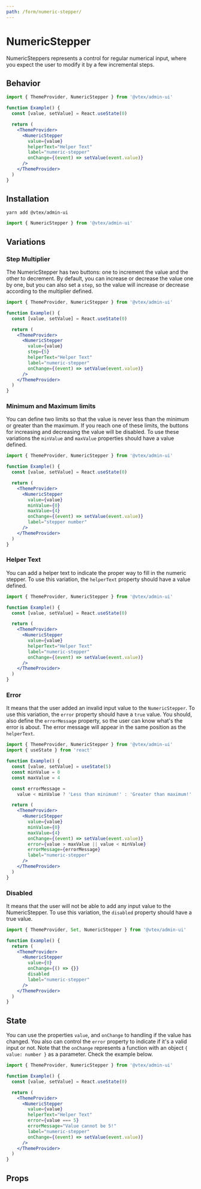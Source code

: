 ```yaml
---
path: /form/numeric-stepper/
---
```


# NumericStepper

NumericSteppers represents a control for regular numerical input, where you expect the user to modify it by a few incremental steps.

## Behavior

```jsx
import { ThemeProvider, NumericStepper } from '@vtex/admin-ui'

function Example() {
  const [value, setValue] = React.useState(0)

  return (
    <ThemeProvider>
      <NumericStepper
        value={value}
        helperText="Helper Text"
        label="numeric-stepper"
        onChange={(event) => setValue(event.value)}
      />
    </ThemeProvider>
  )
}
```

## Installation

```static
yarn add @vtex/admin-ui
```

```jsx static
import { NumericStepper } from '@vtex/admin-ui'
```

## Variations

### Step Multiplier

The NumericStepper has two buttons: one to increment the value and the other to decrement. By default, you can increase or decrease the value one by one, but you can also set a `step`, so the value will increase or decrease according to the multiplier defined.

```jsx
import { ThemeProvider, NumericStepper } from '@vtex/admin-ui'

function Example() {
  const [value, setValue] = React.useState(0)

  return (
    <ThemeProvider>
      <NumericStepper
        value={value}
        step={5}
        helperText="Helper Text"
        label="numeric-stepper"
        onChange={(event) => setValue(event.value)}
      />
    </ThemeProvider>
  )
}
```

### Minimum and Maximum limits

You can define two limits so that the value is never less than the minimum or greater than the maximum. If you reach one of these limits, the buttons for increasing and decreasing the value will be disabled. To use these variations the `minValue` and `maxValue` properties should have a value defined.

```jsx
import { ThemeProvider, NumericStepper } from '@vtex/admin-ui'

function Example() {
  const [value, setValue] = React.useState(0)

  return (
    <ThemeProvider>
      <NumericStepper
        value={value}
        minValue={0}
        maxValue={4}
        onChange={(event) => setValue(event.value)}
        label="stepper number"
      />
    </ThemeProvider>
  )
}
```

### Helper Text

You can add a helper text to indicate the proper way to fill in the numeric stepper. To use this variation, the `helperText` property should have a value defined.

```jsx
import { ThemeProvider, NumericStepper } from '@vtex/admin-ui'

function Example() {
  const [value, setValue] = React.useState(0)

  return (
    <ThemeProvider>
      <NumericStepper
        value={value}
        helperText="Helper Text"
        label="numeric-stepper"
        onChange={(event) => setValue(event.value)}
      />
    </ThemeProvider>
  )
}
```

### Error

It means that the user added an invalid input value to the `NumericStepper`. To use this variation, the `error` property should have a `true` value. You should, also define the `errorMessage` property, so the user can know what's the error is about. The error message will appear in the same position as the `helperText`.

```jsx
import { ThemeProvider, NumericStepper } from '@vtex/admin-ui'
import { useState } from 'react'

function Example() {
  const [value, setValue] = useState(5)
  const minValue = 0
  const maxValue = 4

  const errorMessage =
    value < minValue ? 'Less than minimum!' : 'Greater than maximum!'

  return (
    <ThemeProvider>
      <NumericStepper
        value={value}
        minValue={0}
        maxValue={4}
        onChange={(event) => setValue(event.value)}
        error={value > maxValue || value < minValue}
        errorMessage={errorMessage}
        label="numeric-stepper"
      />
    </ThemeProvider>
  )
}
```

### Disabled

It means that the user will not be able to add any input value to the NumericStepper. To use this variation, the `disabled` property should have a true value.

```jsx
import { ThemeProvider, Set, NumericStepper } from '@vtex/admin-ui'

function Example() {
  return (
    <ThemeProvider>
      <NumericStepper
        value={0}
        onChange={() => {}}
        disabled
        label="numeric-stepper"
      />
    </ThemeProvider>
  )
}
```

## State

You can use the properties `value`, and `onChange` to handling if the value has changed. You also can control the `error` property to indicate if it's a valid input or not. Note that the `onChange` represents a function with an object `{ value: number }` as a parameter. Check the example below.

```jsx
import { ThemeProvider, NumericStepper } from '@vtex/admin-ui'

function Example() {
  const [value, setValue] = React.useState(0)

  return (
    <ThemeProvider>
      <NumericStepper
        value={value}
        helperText="Helper Text"
        error={value === 5}
        errorMessage="Value cannot be 5!"
        label="numeric-stepper"
        onChange={(event) => setValue(event.value)}
      />
    </ThemeProvider>
  )
}
```

## Props

<proptypes heading="NumericStepper" component="NumericStepper" />
